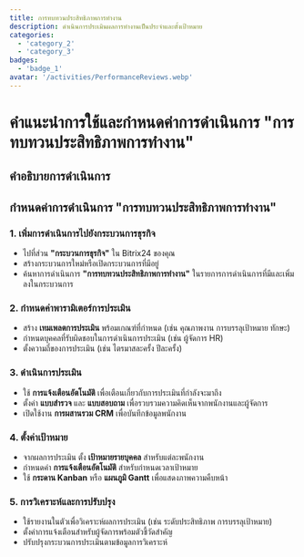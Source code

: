 ```yaml
---
title: การทบทวนประสิทธิภาพการทำงาน
description: ดำเนินการประเมินผลการทำงานเป็นประจำและตั้งเป้าหมาย
categories: 
  - 'category_2'
  - 'category_3'
badges: 
  - 'badge_1'
avatar: '/activities/PerformanceReviews.webp'
---
```


# คำแนะนำการใช้และกำหนดค่าการดำเนินการ "การทบทวนประสิทธิภาพการทำงาน"

## คำอธิบายการดำเนินการ

## **กำหนดค่าการดำเนินการ "การทบทวนประสิทธิภาพการทำงาน"**

### 1. เพิ่มการดำเนินการไปยังกระบวนการธุรกิจ
- ไปที่ส่วน **"กระบวนการธุรกิจ"** ใน Bitrix24 ของคุณ
- สร้างกระบวนการใหม่หรือเปิดกระบวนการที่มีอยู่
- ค้นหาการดำเนินการ **"การทบทวนประสิทธิภาพการทำงาน"** ในรายการการดำเนินการที่มีและเพิ่มลงในกระบวนการ

### 2. กำหนดค่าพารามิเตอร์การประเมิน
- สร้าง **เทมเพลตการประเมิน** พร้อมเกณฑ์ที่กำหนด (เช่น คุณภาพงาน การบรรลุเป้าหมาย ทักษะ)
- กำหนดบุคคลที่รับผิดชอบในการดำเนินการประเมิน (เช่น ผู้จัดการ HR)
- ตั้งความถี่ของการประเมิน (เช่น ไตรมาสละครั้ง ปีละครั้ง)

### 3. ดำเนินการประเมิน
- ใช้ **การแจ้งเตือนอัตโนมัติ** เพื่อเตือนเกี่ยวกับการประเมินที่กำลังจะมาถึง
- ตั้งค่า **แบบสำรวจ** และ **แบบสอบถาม** เพื่อรวบรวมความคิดเห็นจากพนักงานและผู้จัดการ
- เปิดใช้งาน **การผสานรวม CRM** เพื่อบันทึกข้อมูลพนักงาน

### 4. ตั้งค่าเป้าหมาย
- จากผลการประเมิน ตั้ง **เป้าหมายรายบุคคล** สำหรับแต่ละพนักงาน
- กำหนดค่า **การแจ้งเตือนอัตโนมัติ** สำหรับกำหนดเวลาเป้าหมาย
- ใช้ **กระดาน Kanban** หรือ **แผนภูมิ Gantt** เพื่อแสดงภาพความคืบหน้า

### 5. การวิเคราะห์และการปรับปรุง
- ใช้รายงานในตัวเพื่อวิเคราะห์ผลการประเมิน (เช่น ระดับประสิทธิภาพ การบรรลุเป้าหมาย)
- ตั้งค่าการแจ้งเตือนสำหรับผู้จัดการพร้อมตัวชี้วัดสำคัญ
- ปรับปรุงกระบวนการประเมินตามข้อมูลการวิเคราะห์